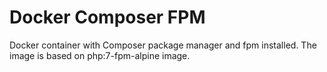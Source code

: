 # Docker Composer FPM

Docker container with Composer package manager and fpm installed. The image is based on php:7-fpm-alpine image.